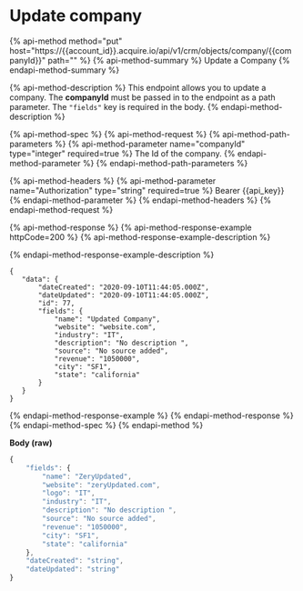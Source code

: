 # Update company

{% api-method method="put" host="https://{{account\_id}}.acquire.io/api/v1/crm/objects/company/{{companyId}}" path="" %}
{% api-method-summary %}
Update a Company
{% endapi-method-summary %}

{% api-method-description %}
This endpoint allows you to update a company. The **companyId** must be passed in to the endpoint as a path parameter. The `"fields"` key is required in the body. 
{% endapi-method-description %}

{% api-method-spec %}
{% api-method-request %}
{% api-method-path-parameters %}
{% api-method-parameter name="companyId" type="integer" required=true %}
The Id of the company.
{% endapi-method-parameter %}
{% endapi-method-path-parameters %}

{% api-method-headers %}
{% api-method-parameter name="Authorization" type="string" required=true %}
Bearer {{api\_key}}
{% endapi-method-parameter %}
{% endapi-method-headers %}
{% endapi-method-request %}

{% api-method-response %}
{% api-method-response-example httpCode=200 %}
{% api-method-response-example-description %}

{% endapi-method-response-example-description %}

```
{
   "data": {
       "dateCreated": "2020-09-10T11:44:05.000Z",
       "dateUpdated": "2020-09-10T11:44:05.000Z",
       "id": 77,
       "fields": {
           "name": "Updated Company",
           "website": "website.com",
           "industry": "IT",
           "description": "No description ",
           "source": "No source added",
           "revenue": "1050000",
           "city": "SF1",
           "state": "california"
       }
   }
}
```
{% endapi-method-response-example %}
{% endapi-method-response %}
{% endapi-method-spec %}
{% endapi-method %}

**Body \(raw\)**

```javascript
{
    "fields": {
        "name": "ZeryUpdated",
        "website": "zeryUpdated.com",
        "logo": "IT",
        "industry": "IT",
        "description": "No description ",
        "source": "No source added",
        "revenue": "1050000",
        "city": "SF1",
        "state": "california"
    },
    "dateCreated": "string",
    "dateUpdated": "string"
}
```

